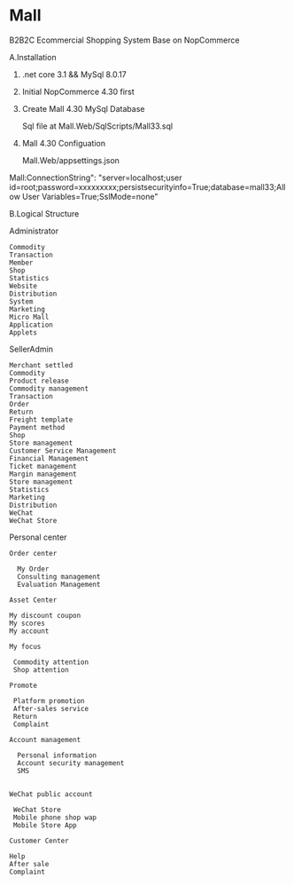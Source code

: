 # Mall
 B2B2C Ecommercial Shopping System Base on NopCommerce 


A.Installation

1. .net core 3.1  &&  MySql 8.0.17


2. Initial  NopCommerce 4.30 first

3. Create Mall 4.30  MySql Database

    Sql file at  Mall.Web/SqlScripts/Mall33.sql
    
4.  Mall 4.30  Configuation

    Mall.Web/appsettings.json

   Mall:ConnectionString": "server=localhost;user id=root;password=xxxxxxxxx;persistsecurityinfo=True;database=mall33;Allow User Variables=True;SslMode=none"
   
      

B.Logical Structure


Administrator

    Commodity
    Transaction
    Member
    Shop
    Statistics
    Website
    Distribution
    System
    Marketing
    Micro Mall
    Application
    Applets

 SellerAdmin
 
    Merchant settled
    Commodity
    Product release
    Commodity management
    Transaction
    Order
    Return
    Freight template
    Payment method
    Shop
    Store management
    Customer Service Management
    Financial Management
    Ticket management
    Margin management
    Store management
    Statistics
    Marketing   
    Distribution
    WeChat
    WeChat Store
      

Personal center

 
    Order center
      
      My Order
      Consulting management
      Evaluation Management

    Asset Center
  
    My discount coupon
    My scores
    My account

    My focus
     
     Commodity attention
     Shop attention

    Promote
     
     Platform promotion
     After-sales service
     Return
     Complaint

    Account management
      
      Personal information
      Account security management
      SMS 
         

    WeChat public account
     
     WeChat Store
     Mobile phone shop wap
     Mobile Store App

    Customer Center

    Help
    After sale
    Complaint
